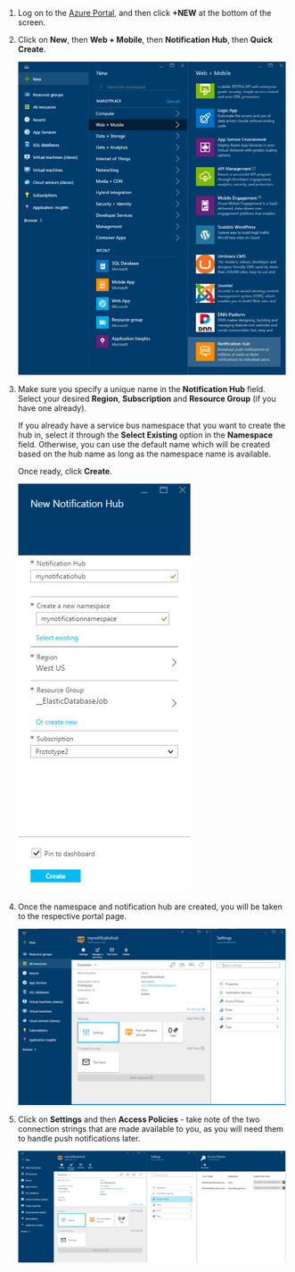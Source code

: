 

1. Log on to the [Azure Portal](https://portal.azure.com), and then click **+NEW** at the bottom of the screen.

2. Click on **New**, then **Web + Mobile**, then **Notification Hub**, then **Quick Create**.

   	![Azure Portal - Create Notification Hubs](./media/notification-hubs-portal-create-new-hub/notification-hubs-azure-portal-create.png)

3. Make sure you specify a unique name in the **Notification Hub** field. Select your desired **Region**, **Subscription** and **Resource Group** (if you have one already). 
 
	If you already have a service bus namespace that you want to create the hub in, select it through the **Select Existing** option in the **Namespace** field.  Otherwise, you can use the default name which will be created based on the hub name as long as the namespace name is available. 

	Once ready, click **Create**.

   	![Azure Portal - Set notification hub properties](./media/notification-hubs-portal-create-new-hub/notification-hubs-azure-portal-settings.png)

4. Once the namespace and notification hub are created, you will be taken to the respective portal page. 

   	![Azure Portal - Notification hub portal page](./media/notification-hubs-portal-create-new-hub/notification-hubs-azure-portal-page.png)
       
5. Click on **Settings** and then **Access Policies** - take note of the two connection strings that are made available to you, as you will need them to handle push notifications later.

   	![Azure Portal - Notification hub connection strings](./media/notification-hubs-portal-create-new-hub/notification-hubs-connection-strings-portal.png)

